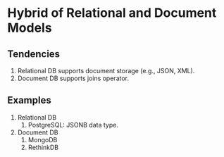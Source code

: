 # Hybrid of Relational and Document Models

## Tendencies

1. Relational DB supports document storage (e.g., JSON, XML).
2. Document DB supports joins operator.

## Examples

1. Relational DB
   1. PostgreSQL: JSONB data type.
2. Document DB
   1. MongoDB
   2. RethinkDB
